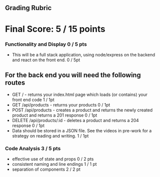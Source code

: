 ## Grading Rubric

# Final Score: 5 / 15 points

### Functionality and Display  0 / 5 pts
- This will be a full stack application, using node/express on the backend and react on the front end. 0 / 5pt

## For the back end you will need the following routes
- GET / - returns your index.html page which loads (or contains) your front end code 1 / 1pt
- GET /api/products - returns your products 0 / 1pt
- POST /api/products - creates a product and returns the newly created product and returns a 201 response 0 / 1pt
- DELETE /api/products/:id - deletes a product and returns a 204 response 0 / 1pt
- Data should be stored in a JSON file. See the videos in pre-work for a strategy on reading and writing. 1 / 1pt

### Code Analysis 3 / 5 pts
 
- effective use of state and props 0 / 2 pts
- consistent naming and line endings 1 / 1 pt
- separation of components 2 / 2 pt
